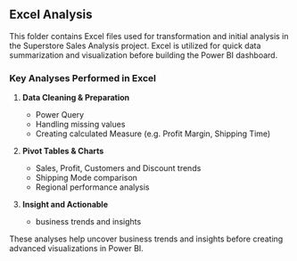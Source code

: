 ## Excel Analysis

This folder contains Excel files used for transformation and initial analysis in the Superstore Sales Analysis project. Excel is utilized for quick data summarization and visualization before building the Power BI dashboard.

### Key Analyses Performed in Excel
1. **Data Cleaning & Preparation**
   - Power Query
   - Handling missing values
   - Creating calculated Measure (e.g. Profit Margin, Shipping Time)

2. **Pivot Tables & Charts**
   - Sales, Profit, Customers and Discount trends  
   - Shipping Mode comparison  
   - Regional performance analysis
  
3. **Insight and Actionable**
   - business trends and insights
  
These analyses help uncover business trends and insights before creating advanced visualizations in Power BI.
